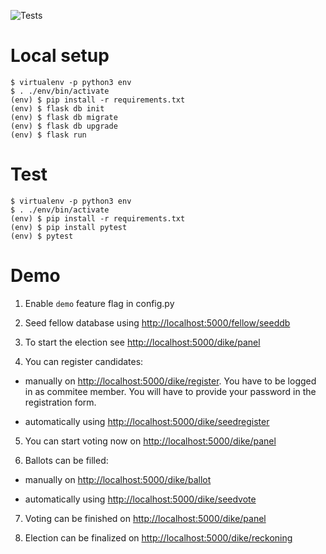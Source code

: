 ![Tests](https://github.com/KMSUJ/lada/workflows/Tests/badge.svg)

# Local setup

```
$ virtualenv -p python3 env
$ . ./env/bin/activate
(env) $ pip install -r requirements.txt
(env) $ flask db init
(env) $ flask db migrate
(env) $ flask db upgrade
(env) $ flask run
```

# Test

```
$ virtualenv -p python3 env
$ . ./env/bin/activate
(env) $ pip install -r requirements.txt
(env) $ pip install pytest
(env) $ pytest
```

# Demo

1. Enable `demo` feature flag in config.py

2. Seed fellow database using [http://localhost:5000/fellow/seeddb](http://localhost:5000/fellow/seeddb)

3. To start the election see [http://localhost:5000/dike/panel](http://localhost:5000/dike/panel)

4. You can register candidates:

  - manually on [http://localhost:5000/dike/register](http://localhost:5000/dike/register). You have to be logged in as commitee member. You will have to provide your password in the registration form.

  - automatically using [http://localhost:5000/dike/seedregister](http://localhost:5000/dike/seedregister)

5. You can start voting now on [http://localhost:5000/dike/panel](http://localhost:5000/dike/panel)

6. Ballots can be filled:

  - manually on [http://localhost:5000/dike/ballot](http://localhost:5000/dike/ballot)

  - automatically using [http://localhost:5000/dike/seedvote](http://localhost:5000/dike/seedvote)

7. Voting can be finished on [http://localhost:5000/dike/panel](http://localhost:5000/dike/panel)

8. Election can be finalized on [http://localhost:5000/dike/reckoning](http://localhost:5000/dike/reckoning)
